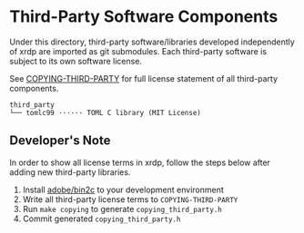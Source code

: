# Third-Party Software Components

Under this directory, third-party software/libraries developed independently
of xrdp are imported as git submodules.  Each third-party software is subject
to its own software license.

See [COPYING-THIRD-PARTY](third_party/COPYING-THIRD-PARTY) for full license
statement of all third-party components.

```
third_party
└── tomlc99 ······ TOML C library (MIT License)
```

## Developer's Note

In order to show all license terms in xrdp, follow the steps below after
adding new third-party libraries.

1. Install [adobe/bin2c](https://github.com/adobe/bin2c) to your development
   environment
2. Write all third-party license terms to `COPYING-THIRD-PARTY`
3. Run `make copying` to generate `copying_third_party.h`
4. Commit generated `copying_third_party.h`
